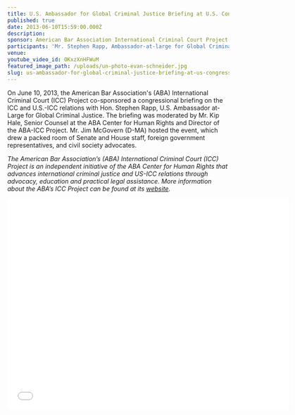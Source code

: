 ```yaml
---
title: U.S. Ambassador for Global Criminal Justice Briefing at U.S. Congress
published: true
date: 2013-06-10T15:59:00.000Z
description:
sponsor: American Bar Association International Criminal Court Project; Washington Working Group on the International Criminal Court
participants: 'Mr. Stephen Rapp, Ambassador-at-large for Global Criminal Justice; Moderator Mr. Kip Hale, Senior Counsel at the American Bar Association Center for Human Rights and Director of the American Bar Association International Criminal Court Project'
venue:
youtube_video_id: OKxzXnHFWuM
featured_image_path: /uploads/un-photo-evan-schneider.jpg
slug: us-ambassador-for-global-criminal-justice-briefing-at-us-congress
---
```



On June 10, 2013, the American Bar Association's (ABA) International Criminal Court (ICC) Project co-sponsored a congressional briefing on the ICC and U.S.-ICC relations with Hon. Stephen Rapp, U.S. Ambassador at-Large for Global Criminal Justice. The briefing was moderated by Mr. Kip Hale, Senior Counsel at the ABA Center for Human Rights and Director of the ABA-ICC Project. Mr. Jim McGovern (D-MA) hosted the event, which drew a packed room of Senate and House staff, foreign government representatives, and civil society advocates.

*The American Bar Association’s (ABA) International Criminal Court (ICC) Project is an independent initiative of the ABA Center for Human Rights that advances international criminal justice and US-ICC relations through advocacy, education and practical legal assistance. More information about the ABA’s ICC Project can be found at its [website](https://www.aba-icc.org/).*

<iframe width="640" height="480" src="//www.youtube.com/embed/pXC1HlydJXg" frameborder="0" allowfullscreen=""></iframe>